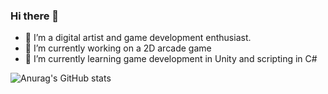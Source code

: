 ### Hi there 👋
- 🎨 I’m a digital artist and game development enthusiast.<br/>
- 🔭 I’m currently working on a 2D arcade game<br/>
- 🌱 I’m currently learning game development in Unity and scripting in C#<br/>


<!--Github stats from https://github.com/anuraghazra/github-readme-stats -->
![Anurag's GitHub stats](https://github-readme-stats.vercel.app/api?username=BenAld-rgb&show_icons=true&theme=merko)


